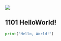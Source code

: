 ![](C:\Users\sky\AppData\Roaming\Typora\typora-user-images\image-20200428193645487.png)

## 1101  HelloWorld!

```python
print("Hello, World!")
```

